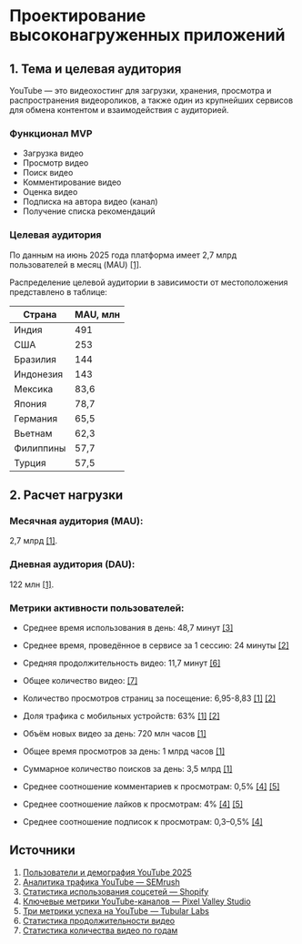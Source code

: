 # Проектирование высоконагруженных приложений

## 1. Тема и целевая аудитория
YouTube — это видеохостинг для загрузки, хранения, просмотра и распространения видеороликов, а также один из крупнейших сервисов для обмена контентом и взаимодействия с аудиторией.

### Функционал MVP

- Загрузка видео  
- Просмотр видео  
- Поиск видео  
- Комментирование видео  
- Оценка видео  
- Подписка на автора видео (канал)  
- Получение списка рекомендаций  

### Целевая аудитория

По данным на июнь 2025 года платформа имеет 2,7 млрд пользователей в месяц (MAU) [[1]](https://www.globalmediainsight.com/blog/youtube-users-statistics/#YouTube_Users_by_Country_2025).

Распределение целевой аудитории в зависимости от местоположения представлено в таблице:

| Страна    | MAU, млн                              |
| --------- | ------------------------------------- |
| Индия     | 491                                   |
| США       | 253                                   |
| Бразилия  | 144                                   |
| Индонезия | 143                                   |
| Мексика   | 83,6                                  |
| Япония    | 78,7                                  |
| Германия  | 65,5                                  |
| Вьетнам   | 62,3                                  |
| Филиппины | 57,7                                  |
| Турция    | 57,5                                  |

## 2. Расчет нагрузки

### Месячная аудитория (MAU): 
2,7 млрд [[1]](https://www.globalmediainsight.com/blog/youtube-users-statistics/#YouTube_Users_by_Country_2025).
### Дневная аудитория (DAU): 
122 млн [[1]](https://www.globalmediainsight.com/blog/youtube-users-statistics/#YouTube_Users_by_Country_2025).
### Метрики активности пользователей:
- Среднее время использования в день: 48,7 минут [[3]](https://www.shopify.com/blog/social-media-marketing-statistics)
- Среднее время, проведённое в сервисе за 1 сессию: 24 минуты [[2]](https://www.semrush.com/seo/26309235)
- Средняя продолжительность видео: 11,7 минут [[6]](https://www.statista.com/statistics/1026923/youtube-video-category-average-length/)
- Общее количество видео: [[7]](https://seo.ai/blog/how-many-videos-are-on-youtube)
- Количество просмотров страниц за посещение: 6,95-8,83 [[1]](https://www.globalmediainsight.com/blog/youtube-users-statistics/#YouTube_Users_by_Country_2025) [[2]](https://www.semrush.com/seo/26309235)
- Доля трафика с мобильных устройств: 63% [[1]](https://www.globalmediainsight.com/blog/youtube-users-statistics/#YouTube_Users_by_Country_2025) [[2]](https://www.semrush.com/seo/26309235)

- Объём новых видео за день: 720 млн часов  [[1]](https://www.globalmediainsight.com/blog/youtube-users-statistics/#YouTube_Users_by_Country_2025)
- Общее время просмотров за день: 1 млрд часов  [[1]](https://www.globalmediainsight.com/blog/youtube-users-statistics/#YouTube_Users_by_Country_2025)
- Суммарное количество поисков за день: 3,5 млрд [[1]](https://www.globalmediainsight.com/blog/youtube-users-statistics/#YouTube_Users_by_Country_2025) 
- Среднее соотношение комментариев к просмотрам: 0,5%  [[4]](https://pixelvalleystudio.com/pmf-articles/4-key-youtube-channel-statistics-and-how-to-calculate-them) [[5]](https://tubularlabs.com/blog/3-metrics-youtube-success/)
- Среднее соотношение лайков к просмотрам: 4%  [[4]](https://pixelvalleystudio.com/pmf-articles/4-key-youtube-channel-statistics-and-how-to-calculate-them) [[5]](https://tubularlabs.com/blog/3-metrics-youtube-success/)
- Среднее соотношение подписок к просмотрам: 0,3–0,5% [[4]](https://pixelvalleystudio.com/pmf-articles/4-key-youtube-channel-statistics-and-how-to-calculate-them)


## Источники
1. [Пользователи и демография YouTube 2025](https://www.globalmediainsight.com/blog/youtube-users-statistics/#YouTube_Users_by_Country_2025)
2. [Аналитика трафика YouTube — SEMrush](https://www.semrush.com/seo/26309235)
3. [Статистика использования соцсетей — Shopify](https://www.shopify.com/blog/social-media-marketing-statistics)
4. [Ключевые метрики YouTube-каналов — Pixel Valley Studio](https://pixelvalleystudio.com/pmf-articles/4-key-youtube-channel-statistics-and-how-to-calculate-them)
5. [Три метрики успеха на YouTube — Tubular Labs](https://tubularlabs.com/blog/3-metrics-youtube-success/)
6. [Статистика продолжительности видео](https://www.statista.com/statistics/1026923/youtube-video-category-average-length/)
7. [Статистика количества видео по годам](https://seo.ai/blog/how-many-videos-are-on-youtube)

